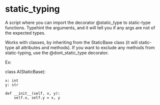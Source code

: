 # static_typing

A script where you can import the decorator @static_type to static-type functions. Typehint the arguments, and it will tell you if any args are not of the expected types.

Works with classes, by inheriting from the StaticBase class (it will static-type all attributes and methods). 
If you want to exclude any methods from static-typing, use the @dont_static_type decorator.

Ex:

class A(StaticBase):
    
    x: int
    y: str
    
    def __init__(self, x, y):
        self.x, self.y = x, y
